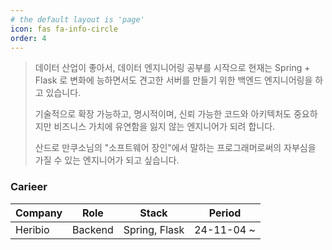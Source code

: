 ```yaml
---
# the default layout is 'page'
icon: fas fa-info-circle
order: 4
---
```


> 데이터 산업이 좋아서, 데이터 엔지니어링 공부를 시작으로 현재는 Spring + Flask 로 변화에 능하면서도 견고한 서버를 만들기 위한 백엔드 엔지니어링을 하고 있습니다.   
> 
> 기술적으로 확장 가능하고, 명시적이며, 신뢰 가능한 코드와 아키텍처도 중요하지만 비즈니스 가치에 유연함을 잃지 않는 엔지니어가 되려 합니다.
> 
> 산드로 만쿠소님의 "소프트웨어 장인"에서 말하는 프로그래머로써의 자부심을 가질 수 있는 엔지니어가 되고 싶습니다.
> 

### Carieer

| Company | Role    | Stack         | Period     |
|---------|---------|---------------|------------|
| Heribio | Backend | Spring, Flask | 24-11-04 ~ |
